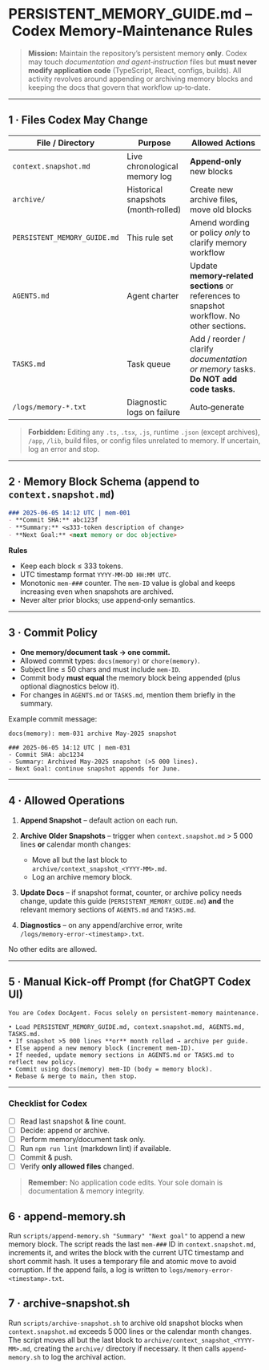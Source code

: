 # PERSISTENT\_MEMORY\_GUIDE.md – Codex Memory‑Maintenance Rules

> **Mission:** Maintain the repository’s persistent memory **only**.  Codex may touch *documentation and agent‑instruction* files but **must never modify application code** (TypeScript, React, configs, builds).  All activity revolves around appending or archiving memory blocks and keeping the docs that govern that workflow up‑to‑date.

---

## 1 · Files Codex May Change

| File / Directory             | Purpose                             | Allowed Actions                                                                           |
| ---------------------------- | ----------------------------------- | ----------------------------------------------------------------------------------------- |
| `context.snapshot.md`        | Live chronological memory log       | **Append‑only** new blocks                                                                |
| `archive/`                   | Historical snapshots (month‑rolled) | Create new archive files, move old blocks                                                 |
| `PERSISTENT_MEMORY_GUIDE.md` | This rule set                       | Amend wording or policy *only* to clarify memory workflow                                 |
| `AGENTS.md`                  | Agent charter                       | Update **memory‑related sections** or references to snapshot workflow. No other sections. |
| `TASKS.md`                   | Task queue                          | Add / reorder / clarify *documentation or memory* tasks. **Do NOT add code tasks.**       |
| `/logs/memory‑*.txt`         | Diagnostic logs on failure          | Auto‑generate                                                                             |

> **Forbidden:** Editing any `.ts`, `.tsx`, `.js`, runtime `.json` (except archives), `/app`, `/lib`, build files, or config files unrelated to memory.  If uncertain, log an error and stop.

---

## 2 · Memory Block Schema (append to `context.snapshot.md`)

```md
### 2025‑06‑05 14:12 UTC | mem‑001
- **Commit SHA:** abc123f
- **Summary:** <≤333‑token description of change>
- **Next Goal:** <next memory or doc objective>
```

**Rules**

* Keep each block ≤ 333 tokens.
* UTC timestamp format `YYYY‑MM‑DD HH:MM UTC`.
* Monotonic `mem‑###` counter. The `mem‑ID` value is global and keeps increasing
  even when snapshots are archived.
* Never alter prior blocks; use append‑only semantics.

---

## 3 · Commit Policy

* **One memory/document task → one commit.**
* Allowed commit types: `docs(memory)` or `chore(memory)`.
* Subject line ≤ 50 chars and must include `mem‑ID`.
* Commit body **must equal** the memory block being appended (plus optional diagnostics below it).
* For changes in `AGENTS.md` or `TASKS.md`, mention them briefly in the summary.

Example commit message:

```text
docs(memory): mem‑031 archive May‑2025 snapshot

### 2025‑06‑05 14:12 UTC | mem‑031
- Commit SHA: abc1234
- Summary: Archived May‑2025 snapshot (>5 000 lines).
- Next Goal: continue snapshot appends for June.
```

---

## 4 · Allowed Operations

1. **Append Snapshot** – default action on each run.
2. **Archive Older Snapshots** – trigger when `context.snapshot.md` > 5 000 lines **or** calendar month changes:

   * Move all but the last block to `archive/context_snapshot_<YYYY‑MM>.md`.
   * Log an archive memory block.
3. **Update Docs** – if snapshot format, counter, or archive policy needs change, update this guide (`PERSISTENT_MEMORY_GUIDE.md`) **and** the relevant memory sections of `AGENTS.md` and `TASKS.md`.
4. **Diagnostics** – on any append/archive error, write `/logs/memory‑error‑<timestamp>.txt`.

No other edits are allowed.

---

## 5 · Manual Kick‑off Prompt (for ChatGPT Codex UI)

```text
You are Codex DocAgent. Focus solely on persistent‑memory maintenance.

• Load PERSISTENT_MEMORY_GUIDE.md, context.snapshot.md, AGENTS.md, TASKS.md.
• If snapshot >5 000 lines **or** month rolled → archive per guide.
• Else append a new memory block (increment mem‑ID).
• If needed, update memory sections in AGENTS.md or TASKS.md to reflect new policy.
• Commit using docs(memory) mem‑ID (body = memory block).
• Rebase & merge to main, then stop.
```

---

### Checklist for Codex

* [ ] Read last snapshot & line count.
* [ ] Decide: append or archive.
* [ ] Perform memory/document task only.
* [ ] Run `npm run lint` (markdown lint) if available.
* [ ] Commit & push.
* [ ] Verify **only allowed files** changed.

> **Remember:** No application code edits. Your sole domain is documentation & memory integrity.

## 6 · append-memory.sh

Run `scripts/append-memory.sh "Summary" "Next goal"` to append a new memory block.
The script reads the last `mem-###` ID in `context.snapshot.md`, increments it,
and writes the block with the current UTC timestamp and short commit hash. It
uses a temporary file and atomic move to avoid corruption. If the append fails,
a log is written to `logs/memory-error-<timestamp>.txt`.

## 7 · archive-snapshot.sh

Run `scripts/archive-snapshot.sh` to archive old snapshot blocks when
`context.snapshot.md` exceeds 5 000 lines or the calendar month changes. The
script moves all but the last block to `archive/context_snapshot_<YYYY-MM>.md`,
creating the `archive/` directory if necessary. It then calls `append-memory.sh`
to log the archival action.
